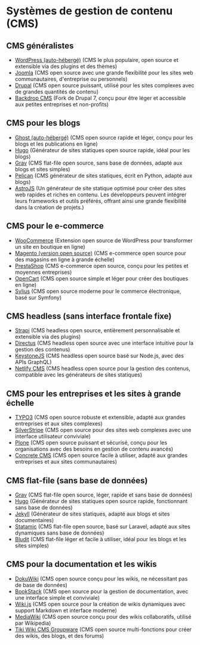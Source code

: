 # Systèmes de gestion de contenu (CMS)

## CMS généralistes
  - [WordPress (auto-hébergé)](https://wordpress.org/) (CMS le plus populaire, open source et extensible via des plugins et des thèmes)
  - [Joomla](https://www.joomla.org/) (CMS open source avec une grande flexibilité pour les sites web communautaires, d'entreprise ou personnels)
  - [Drupal](https://www.drupal.org/) (CMS open source puissant, utilisé pour les sites complexes avec de grandes quantités de contenu)
  - [Backdrop CMS](https://backdropcms.org/) (Fork de Drupal 7, conçu pour être léger et accessible aux petites entreprises et non-profits)

## CMS pour les blogs
  - [Ghost (auto-hébergé)](https://ghost.org/) (CMS open source rapide et léger, conçu pour les blogs et les publications en ligne)
  - [Hugo](https://gohugo.io/) (Générateur de sites statiques open source rapide, idéal pour les blogs)
  - [Grav](https://getgrav.org/) (CMS flat-file open source, sans base de données, adapté aux blogs et sites simples)
  - [Pelican](https://blog.getpelican.com/) (CMS générateur de sites statiques, écrit en Python, adapté aux blogs)
  - [AstroJS](https://astro.build/) (Un générateur de site statique optimisé pour créer des sites web rapides et riches en contenu. Les développeurs peuvent intégrer leurs frameworks et outils préférés, offrant ainsi une grande flexibilité dans la création de projets.)

## CMS pour le e-commerce
  - [WooCommerce](https://woocommerce.com/) (Extension open source de WordPress pour transformer un site en boutique en ligne)
  - [Magento (version open source)](https://magento.com/) (CMS e-commerce open source pour des magasins en ligne à grande échelle)
  - [PrestaShop](https://www.prestashop.com/) (CMS e-commerce open source, conçu pour les petites et moyennes entreprises)
  - [OpenCart](https://www.opencart.com/) (CMS open source simple et léger pour créer des boutiques en ligne)
  - [Sylius](https://sylius.com/) (CMS open source moderne pour le commerce électronique, basé sur Symfony)

## CMS headless (sans interface frontale fixe)
  - [Strapi](https://strapi.io/) (CMS headless open source, entièrement personnalisable et extensible via des plugins)
  - [Directus](https://directus.io/) (CMS headless open source avec une interface intuitive pour la gestion des contenus)
  - [KeystoneJS](https://keystonejs.com/) (CMS headless open source basé sur Node.js, avec des APIs GraphQL)
  - [Netlify CMS](https://www.netlifycms.org/) (CMS headless open source pour la gestion des contenus, compatible avec les générateurs de sites statiques)

## CMS pour les entreprises et les sites à grande échelle
  - [TYPO3](https://typo3.org/) (CMS open source robuste et extensible, adapté aux grandes entreprises et aux sites complexes)
  - [SilverStripe](https://www.silverstripe.org/) (CMS open source pour des sites web complexes avec une interface utilisateur conviviale)
  - [Plone](https://plone.org/) (CMS open source puissant et sécurisé, conçu pour les organisations avec des besoins en gestion de contenu avancés)
  - [Concrete CMS](https://www.concretecms.com/) (CMS open source facile à utiliser, adapté aux grandes entreprises et aux sites communautaires)

## CMS flat-file (sans base de données)
  - [Grav](https://getgrav.org/) (CMS flat-file open source, léger, rapide et sans base de données)
  - [Hugo](https://gohugo.io/) (Générateur de sites statiques open source rapide, fonctionnant sans base de données)
  - [Jekyll](https://jekyllrb.com/) (Générateur de sites statiques, adapté aux blogs et sites documentaires)
  - [Statamic](https://statamic.com/) (CMS flat-file open source, basé sur Laravel, adapté aux sites dynamiques sans base de données)
  - [Bludit](https://www.bludit.com/) (CMS flat-file léger et facile à utiliser, idéal pour les blogs et les sites simples)

## CMS pour la documentation et les wikis
  - [DokuWiki](https://www.dokuwiki.org/dokuwiki) (CMS open source conçu pour les wikis, ne nécessitant pas de base de données)
  - [BookStack](https://www.bookstackapp.com/) (CMS open source pour la gestion de documentation, avec une interface simple et conviviale)
  - [Wiki.js](https://wiki.js.org/) (CMS open source pour la création de wikis dynamiques avec support Markdown et interface moderne)
  - [MediaWiki](https://www.mediawiki.org/wiki/MediaWiki) (CMS open source conçu pour des wikis collaboratifs, utilisé par Wikipedia)
  - [Tiki Wiki CMS Groupware](https://tiki.org/) (CMS open source multi-fonctions pour créer des wikis, des blogs, et des forums)

